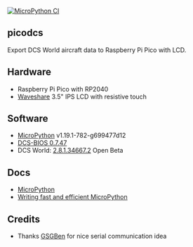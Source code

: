 [![MicroPython CI](https://github.com/emcek/picodcs/actions/workflows/micro-py-ci.yml/badge.svg)](https://github.com/emcek/picodcs/actions/workflows/micro-py-ci.yml)

## picodcs
Export DCS World aircraft data to Raspberry Pi Pico with LCD.

## Hardware
* Raspberry Pi Pico with RP2040
* [Waveshare](https://www.waveshare.com/pico-eval-board.htm) 3.5" IPS LCD with resistive touch

## Software
* [MicroPython](https://micropython.org/download/rp2-pico/) v1.19.1-782-g699477d12
* [DCS-BIOS 0.7.47](https://github.com/DCSFlightpanels/dcs-bios/releases/latest)
* DCS World: [2.8.1.34667.2](https://www.digitalcombatsimulator.com/en/news/changelog/openbeta/2.8.1.34667.2/) Open Beta

## Docs
* [MicroPython](https://docs.micropython.org/en/latest/index.html)
* [Writing fast and efficient MicroPython](https://www.youtube.com/watch?v=hHec4qL00x0&ab_channel=PyConAU)

## Credits
* Thanks [GSGBen](https://github.com/GSGBen/pico-serial) for nice serial communication idea
